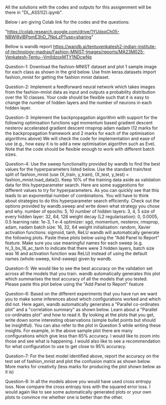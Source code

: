 All the solutions with the codes and outputs for this assigenment will be there in "DL_ASS1(2).ipynb".

Below i am giving Colab link for the codes and the questions:

"https://colab.research.google.com/drive/1YUdxqCh05-NBWI8vlBPpmE3hD_7NpLzP?usp=sharing"

Bellow is wandb report
https://wandb.ai/tentuvenkatesh2-indian-institute-of-technology-madras/Fashion-MNIST-Images/reports/MA23M025-Venkatesh-Tentu--VmlldzoxMTY1NDcwNg

Question-1:
Download the fashion-MNIST dataset and plot 1 sample image for each class as shown in the grid below. Use from keras.datasets import fashion_mnist for getting the fashion mnist dataset.

Question-2:
Implement a feedforward neural network which takes images from the fashion-mnist data as input and outputs a probability distribution over the 10 classes.
Your code should be flexible such that it is easy to change the number of hidden layers and the number of neurons in each hidden layer.

Question-3:
Implement the backpropagation algorithm with support for the following optimisation functions 
sgd
momentum based gradient descent
nesterov accelerated gradient descent
rmsprop
adam
nadam
(12 marks for the backpropagation framework and 2 marks for each of the optimisation algorithms above)
We will check the code for implementation and ease of use (e.g., how easy it is to add a new optimisation algorithm such as Eve). Note that the code should be flexible enough to work with different batch sizes.


Question-4:
Use the sweep functionality provided by wandb to find the best values for the hyperparameters listed below. Use the standard train/test split of fashion_mnist (use (X_train, y_train), (X_test, y_test) = fashion_mnist.load_data()).  Keep 10% of the training data aside as validation data for this hyperparameter search. Here are some suggestions for different values to try for hyperparameters. As you can quickly see that this leads to an exponential number of combinations. You will have to think about strategies to do this hyperparameter search efficiently. Check out the options provided by wandb.sweep and write down what strategy you chose and why.
number of epochs: 5, 10
number of hidden layers:  3, 4, 5
size of every hidden layer:  32, 64, 128
weight decay (L2 regularisation): 0, 0.0005,  0.5
learning rate: 1e-3, 1 e-4 
optimizer:  sgd, momentum, nesterov, rmsprop, adam, nadam
batch size: 16, 32, 64
weight initialisation: random, Xavier
activation functions: sigmoid, tanh, ReLU
wandb will automatically generate the following plots. Paste these plots below using the "Add Panel to Report" feature. Make sure you use meaningful names for each sweep (e.g. hl_3_bs_16_ac_tanh to indicate that there were 3 hidden layers, batch size was 16 and activation function was ReLU) instead of using the default names (whole-sweep, kind-sweep) given by wandb.


Question-5:
We would like to see the best accuracy on the validation set across all the models that you train.
wandb automatically generates this plot which summarises the test accuracy of all the models that you tested. Please paste this plot below using the "Add Panel to Report" feature


Question-6:
Based on the different experiments that you have run we want you to make some inferences about which configurations worked and which did not. 
Here again, wandb automatically generates a "Parallel co-ordinates plot" and a "correlation summary" as shown below. Learn about a "Parallel co-ordinates plot" and how to read it.
By looking at the plots that you get, write down some interesting observations (simple bullet points but should be insightful). You can also refer to the plot in Question 5 while writing these insights. For example, in the above sample plot there are many configurations which give less than 65% accuracy. I would like to zoom into those and see what is happening. 
I would also like to see a recommendation for what configuration to use to get close to 95% accuracy.


Question-7:
For the best model identified above, report the accuracy on the test set of fashion_mnist and plot the confusion matrix as shown below. More marks for creativity (less marks for producing the plot shown below as it is)

Question-8:
In all the models above you would have used cross entropy loss. Now compare the cross entropy loss with the squared error loss. I would again like to see some automatically generated plots or your own plots to convince me whether one is better than the other.
